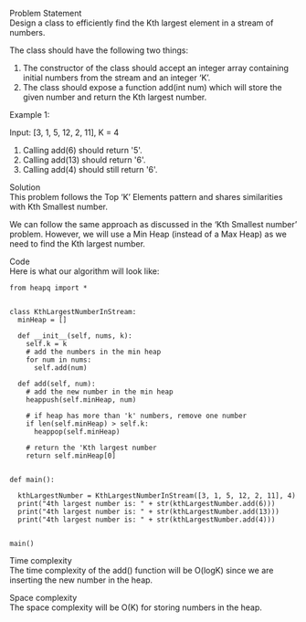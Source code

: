 Problem Statement \
Design a class to efficiently find the Kth largest element in a stream of numbers.

The class should have the following two things:

1. The constructor of the class should accept an integer array containing initial numbers from the stream and an integer ‘K’.
2. The class should expose a function add(int num) which will store the given number and return the Kth largest number.

Example 1:

Input: [3, 1, 5, 12, 2, 11], K = 4
1. Calling add(6) should return '5'.
2. Calling add(13) should return '6'.
2. Calling add(4) should still return '6'.

Solution \
This problem follows the Top ‘K’ Elements pattern and shares similarities with Kth Smallest number.

We can follow the same approach as discussed in the ‘Kth Smallest number’ problem. However, we will use a Min Heap (instead of a Max Heap) as we need to find the Kth largest number.

Code \
Here is what our algorithm will look like:
```
from heapq import *


class KthLargestNumberInStream:
  minHeap = []

  def __init__(self, nums, k):
    self.k = k
    # add the numbers in the min heap
    for num in nums:
      self.add(num)

  def add(self, num):
    # add the new number in the min heap
    heappush(self.minHeap, num)

    # if heap has more than 'k' numbers, remove one number
    if len(self.minHeap) > self.k:
      heappop(self.minHeap)

    # return the 'Kth largest number
    return self.minHeap[0]


def main():

  kthLargestNumber = KthLargestNumberInStream([3, 1, 5, 12, 2, 11], 4)
  print("4th largest number is: " + str(kthLargestNumber.add(6)))
  print("4th largest number is: " + str(kthLargestNumber.add(13)))
  print("4th largest number is: " + str(kthLargestNumber.add(4)))


main()
```

Time complexity \
The time complexity of the add() function will be O(logK) since we are inserting the new number in the heap.

Space complexity \
The space complexity will be O(K) for storing numbers in the heap.